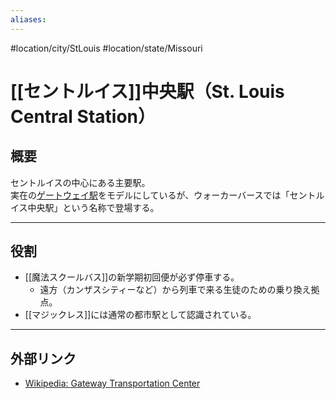 ```yaml
---
aliases:
---
```

#location/city/StLouis #location/state/Missouri 

# [[セントルイス]]中央駅（St. Louis Central Station）

## 概要
セントルイスの中心にある主要駅。  
実在の[ゲートウェイ駅](https://en.wikipedia.org/wiki/Gateway_Transportation_Center)をモデルにしているが、ウォーカーバースでは「セントルイス中央駅」という名称で登場する。

---

## 役割
- [[魔法スクールバス]]の新学期初回便が必ず停車する。  
  - 遠方（カンザスシティーなど）から列車で来る生徒のための乗り換え拠点。  
- [[マジックレス]]には通常の都市駅として認識されている。

---

## 外部リンク
- [Wikipedia: Gateway Transportation Center](https://en.wikipedia.org/wiki/Gateway_Transportation_Center)
